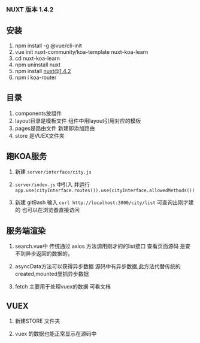 ### NUXT 版本 1.4.2

## 安装

1. npm install -g @vue/cli-init
2. vue init nuxt-community/koa-template nuxt-koa-learn
3. cd nuxt-koa-learn
4. npm uninstall nuxt
5. npm install nuxt@1.4.2
6. npm i koa-router

## 目录
1. components放组件  
2. layout目录是模板文件  组件中用layout引用对应的模板
3. pages是路由文件 新建即添加路由
4. store 是VUEX文件夹


## 跑KOA服务

1. 新建 `server/interface/city.js`

2. `server/index.js` 中引入 并运行 
`  app.use(cityInterface.routes()).use(cityInterface.allowedMethods())`

3. 新建 gitBash 输入 `curl http://localhost:3000/city/list` 可查询出刚才建的
   也可以在浏览器直接访问


## 服务端渲染

1. search.vue中 传统通过 axios 方法调用刚才的的list接口 查看页面源码 是查不到异步返回的数据的，

2. asyncData方法可以获得异步数据 源码中有异步数据,此方法代替传统的created,mounted里抓异步数据

3. fetch 主要用于处理vuex的数据 可看文档


## VUEX
1. 新建STORE 文件夹

2. vuex 的数据也能正常显示在源码中